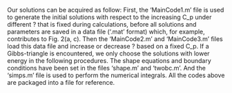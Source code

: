 Our solutions can be acquired as follow: First, the ‘MainCode1.m’ file is used to generate the initial solutions with respect to the increasing C_p under different ? that is fixed during calculations, before all solutions and parameters are saved in a data file (‘.mat’ format) which, for example, contributes to Fig. 2(a, c). Then the ‘MainCode2.m’ and ‘MainCode3.m’ files load this data file and increase or decrease ? based on a fixed C_p. If a Gibbs-triangle is encountered, we only choose the solutions with lower energy in the following procedures. The shape equations and boundary conditions have been set in the files ‘shape.m’ and ‘twobc.m’. And the ‘simps.m’ file is used to perform the numerical integrals. All the codes above are packaged into a file for reference.
